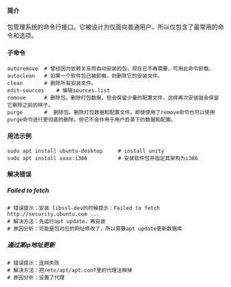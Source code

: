#### 简介

包管理系统的命令行接口。它被设计为仅面向普通用户，所以仅包含了最常用的命令和选项。

#### 子命令

```
autoremove	# 曾经因为依赖关系而自动安装的包，现在已不再需要，可用此命令卸载。
autoclean	# 如果一个软件包已被卸载，则删除它的安装文件。
clean		# 删除所有安装文件。
edit-sources	# 编辑sources.list
remove		# 删除包。删除打包数据，但会保留少量的配置文件，这样再次安装就会保留它删除之前的样子。
purge		#  删除包。删除打包数据和配置文件。即使使用了remove命令也可以使用purge命令进行更彻底的删除。但它不会作用于用户目录下的数据和配置。
```



#### 用法示例

```
sudo apt install ubuntu-desktop		# install unity
sudo apt install xxxx:i386			# 安装软件包并指定其架构为i386
```

#### 解决错误

##### Failed to fetch

```
# 错误提示：安装 libssl-dev的时候提示：Failed to fetch http://security.ubuntu.com ...
# 解决方法：先运行apt update，再安装
# 原因分析：可能是包对应的网址修改了，所以需要apt update更新数据库
```

##### 通过某ip地址更新

```
# 错误提示：连网失败
# 解决方法：把/etc/apt/apt.conf里的代理注释掉
# 原因分析：设置了代理
```

